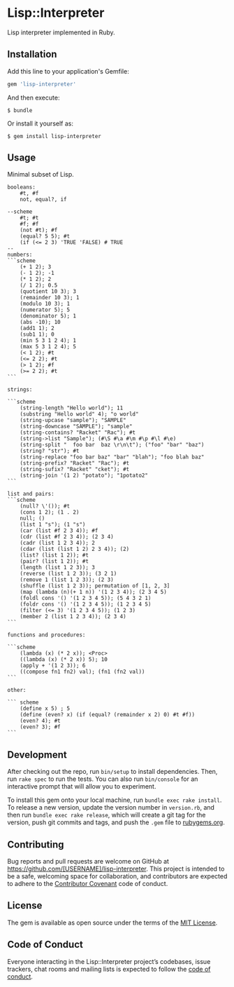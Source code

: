 # Lisp::Interpreter
Lisp interpreter implemented in Ruby.

## Installation

Add this line to your application's Gemfile:

```ruby
gem 'lisp-interpreter'
```

And then execute:

    $ bundle

Or install it yourself as:

    $ gem install lisp-interpreter

## Usage

Minimal subset of Lisp.

    booleans:
        #t, #f
        not, equal?, if
        
    --scheme
        #t; #t
        #f; #f
        (not #t); #f
        (equal? 5 5); #t
        (if (<= 2 3) 'TRUE 'FALSE) # TRUE
    --
    numbers:
    ```scheme
        (+ 1 2); 3
        (- 1 2); -1
        (* 1 2); 2
        (/ 1 2); 0.5
        (quotient 10 3); 3
        (remainder 10 3); 1
        (modulo 10 3); 1
        (numerator 5); 5
        (denominator 5); 1
        (abs -10); 10
        (add1 1); 2
        (sub1 1); 0
        (min 5 3 1 2 4); 1
        (max 5 3 1 2 4); 5
        (< 1 2); #t
        (<= 2 2); #t
        (> 1 2); #f
        (>= 2 2); #t
    ```
    
    strings:
    
    ```scheme
        (string-length "Hello world"); 11
        (substring "Hello world" 4); "o world"
        (string-upcase "sample"); "SAMPLE"
        (string-downcase "SAMPLE"); "sample"
        (string-contains? "Racket" "Rac"); #t
        (string->list "Sample"); (#\S #\a #\m #\p #\l #\e)
        (string-split "  foo bar  baz \r\n\t"); ("foo" "bar" "baz")
        (string? "str"); #t
        (string-replace "foo bar baz" "bar" "blah"); "foo blah baz"
        (string-prefix? "Racket" "Rac"); #t
        (string-sufix? "Racket" "cket"); #t
        (string-join '(1 2) "potato"); "1potato2"
    ```
    
    list and pairs:
    ```scheme
        (null? \'()); #t
        (cons 1 2); (1 . 2)
        null; ()
        (list 1 "s"); (1 "s")
        (car (list #f 2 3 4)); #f
        (cdr (list #f 2 3 4)); (2 3 4)
        (cadr (list 1 2 3 4)); 2
        (cdar (list (list 1 2) 2 3 4)); (2)
        (list? (list 1 2)); #t
        (pair? (list 1 2)); #t
        (length (list 1 2 3)); 3
        (reverse (list 1 2 3)); (3 2 1)
        (remove 1 (list 1 2 3)); (2 3)
        (shuffle (list 1 2 3)); permutation of [1, 2, 3]
        (map (lambda (n)(+ 1 n)) '(1 2 3 4)); (2 3 4 5)
        (foldl cons '() '(1 2 3 4 5)); (5 4 3 2 1)
        (foldr cons '() '(1 2 3 4 5)); (1 2 3 4 5)
        (filter (<= 3) '(1 2 3 4 5)); (1 2 3)
        (member 2 (list 1 2 3 4)); (2 3 4)
    ```
    
    functions and procedures:
    
    ```scheme
        (lambda (x) (* 2 x)); <Proc>
        ((lambda (x) (* 2 x)) 5); 10
        (apply + '(1 2 3)); 6
        ((compose fn1 fn2) val); (fn1 (fn2 val))
    ```
    
    other:
    
    ``` scheme
        (define x 5) ; 5
        (define (even? x) (if (equal? (remainder x 2) 0) #t #f))
        (even? 4); #t
        (even? 3); #f
    ```
    
## Development

After checking out the repo, run `bin/setup` to install dependencies. Then, run `rake spec` to run the tests. You can also run `bin/console` for an interactive prompt that will allow you to experiment.

To install this gem onto your local machine, run `bundle exec rake install`. To release a new version, update the version number in `version.rb`, and then run `bundle exec rake release`, which will create a git tag for the version, push git commits and tags, and push the `.gem` file to [rubygems.org](https://rubygems.org).

## Contributing

Bug reports and pull requests are welcome on GitHub at https://github.com/[USERNAME]/lisp-interpreter. This project is intended to be a safe, welcoming space for collaboration, and contributors are expected to adhere to the [Contributor Covenant](http://contributor-covenant.org) code of conduct.

## License

The gem is available as open source under the terms of the [MIT License](http://opensource.org/licenses/MIT).

## Code of Conduct

Everyone interacting in the Lisp::Interpreter project’s codebases, issue trackers, chat rooms and mailing lists is expected to follow the [code of conduct](https://github.com/[USERNAME]/lisp-interpreter/blob/master/CODE_OF_CONDUCT.md).
